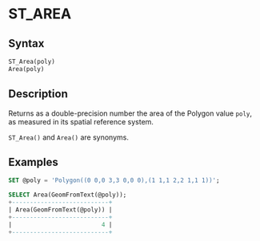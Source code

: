 # ST_AREA

## Syntax

```sql
ST_Area(poly)
Area(poly)
```

## Description

Returns as a double-precision number the area of the Polygon value `poly`, as measured in its spatial reference system.

`ST_Area()` and `Area()` are synonyms.

## Examples

```sql
SET @poly = 'Polygon((0 0,0 3,3 0,0 0),(1 1,1 2,2 1,1 1))';

SELECT Area(GeomFromText(@poly));
+---------------------------+
| Area(GeomFromText(@poly)) |
+---------------------------+
|                         4 |
+---------------------------+
```